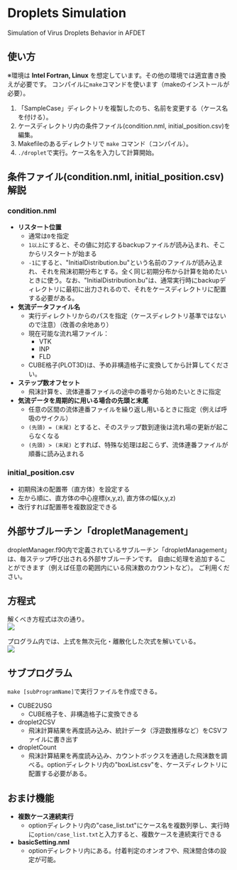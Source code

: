 # Droplets Simulation
Simulation of Virus Droplets Behavior in AFDET

## 使い方
  ※環境は **Intel Fortran, Linux** を想定しています。その他の環境では適宜書き換えが必要です。
  コンパイルに`make`コマンドを使います（makeのインストールが必要）。
  1. 「SampleCase」ディレクトリを複製したのち、名前を変更する（ケース名を付ける）。
  2. ケースディレクトリ内の条件ファイル(condition.nml, initial_position.csv)を編集。
  3. Makefileのあるディレクトリで `make` コマンド（コンパイル）。
  4. `./droplet`で実行。ケース名を入力して計算開始。

## 条件ファイル(condition.nml, initial_position.csv)解説
  ### condition.nml
  - **リスタート位置**
    - 通常は`0`を指定
    - `1以上`にすると、その値に対応するbackupファイルが読み込まれ、そこからリスタートが始まる
    - `-1`にすると、"InitialDistribution.bu"という名前のファイルが読み込まれ、それを飛沫初期分布とする。全く同じ初期分布から計算を始めたいときに使う。なお、"InitialDistribution.bu"は、通常実行時にbackupディレクトリに最初に出力されるので、それをケースディレクトリに配置する必要がある。
  - **気流データファイル名**
    - 実行ディレクトリからのパスを指定（ケースディレクトリ基準ではないので注意）（改善の余地あり）
    - 現在可能な流れ場ファイル：
      - VTK
      - INP
      - FLD
    - CUBE格子(PLOT3D)は、予め非構造格子に変換してから計算してください。
  - **ステップ数オフセット**
    - 飛沫計算を、流体連番ファイルの途中の番号から始めたいときに指定
  - **気流データを周期的に用いる場合の先頭と末尾**
    - 任意の区間の流体連番ファイルを繰り返し用いるときに指定（例えば呼吸のサイクル）
    - `(先頭) = (末尾)` とすると、そのステップ数到達後は流れ場の更新が起こらなくなる
    - `(先頭) > (末尾)` とすれば、特殊な処理は起こらず、流体連番ファイルが順番に読み込まれる
  ### initial_position.csv
  - 初期飛沫の配置帯（直方体）を設定する
  - 左から順に、直方体の中心座標(x,y,z), 直方体の幅(x,y,z)
  - 改行すれば配置帯を複数設定できる

## 外部サブルーチン「dropletManagement」
  dropletManager.f90内で定義されているサブルーチン「dropletManagement」は、毎ステップ呼び出される外部サブルーチンです。
  自由に処理を追加することができます（例えば任意の範囲内にいる飛沫数のカウントなど）。 ご利用ください。

## 方程式

  解くべき方程式は次の通り。  
<img src="https://latex.codecogs.com/gif.latex?m&space;\frac{d&space;\mathbf{v}}{dt}&space;=&space;m&space;\mathbf{g}&space;&plus;&space;C_D&space;\cdot&space;\frac{1}{2}\rho_a&space;S&space;\left&space;|&space;\mathbf{u}_a&space;-&space;\mathbf{v}&space;\right&space;|(\mathbf{u}_a&space;-&space;\mathbf{v})" />

  プログラム内では、上式を無次元化・離散化した次式を解いている。  
<img src="https://latex.codecogs.com/gif.latex?\bar{\mathbf{v}}^{n&plus;1}&space;=&space;\frac{\bar{\mathbf{v}}^{n}&space;&plus;&space;(\bar{\mathbf{g}}&space;&plus;&space;C\bar{\mathbf{u}}_a)\Delta&space;\bar{t}}{1&plus;C\Delta&space;\bar{t}}" />

## サブプログラム
  `make [subProgramName]`で実行ファイルを作成できる。
  - CUBE2USG
    - CUBE格子を、非構造格子に変換できる
  - droplet2CSV
    - 飛沫計算結果を再度読み込み、統計データ（浮遊数推移など）をCSVファイルに書き出す
  - dropletCount
    - 飛沫計算結果を再度読み込み、カウントボックスを通過した飛沫数を調べる。optionディレクトリ内の"boxList.csv"を、ケースディレクトリに配置する必要がある。

## おまけ機能
  - **複数ケース連続実行**
    - optionディレクトリ内の"case_list.txt"にケース名を複数列挙し、実行時に`option/case_list.txt`と入力すると、複数ケースを連続実行できる
  - **basicSetting.nml**
    - optionディレクトリ内にある。付着判定のオンオフや、飛沫間合体の設定が可能。

